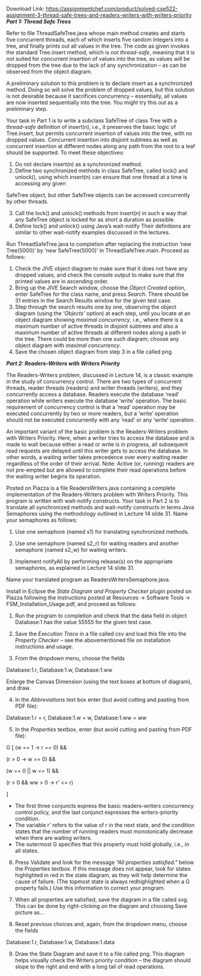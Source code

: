 Download Link: https://assignmentchef.com/product/solved-cse522-assignment-3-thread-safe-trees-and-readers-writers-with-writers-priority
<br>
<strong><em>Part 1: Thread Safe Trees </em></strong>

Refer to file ThreadSafeTree.java whose main method creates and starts five concurrent threads, each of which inserts five random integers into a tree, and finally prints out all values in the tree.   The code as given invokes the standard Tree.insert method, which is <em>not thread-safe</em>, meaning that it is not suited for concurrent insertion of values into the tree, as values will be dropped from the tree due to the lack of any synchronization – as can be observed from the object diagram.

A preliminary solution to this problem is to declare insert as a synchronized method.  Doing so will solve the problem of dropped values, but this solution is not desirable because it sacrifices concurrency – essentially, all values are now inserted sequentially into the tree.   You might try this out as a preliminary step.

Your task in Part 1 is to write a subclass SafeTree of class Tree with a <em>thread-safe</em> definition of insert(n), i.e., it preserves the basic logic of Tree.insert, but permits concurrent insertion of values into the tree, with no dropped values.  Concurrent insertion into disjoint subtrees as well as concurrent insertion at different nodes along any path from the root to a leaf should be supported.  To meet these objectives:

<ol>

 <li>Do not declare insert(n) as a synchronized method.</li>

 <li>Define two synchronized methods in class SafeTree, called lock() and unlock(), using which insert(n) can ensure that one thread at a time is accessing any given</li>

</ol>

SafeTree object, but other SafeTree objects can be accessed concurrently by other threads.

<ol start="3">

 <li>Call the lock() and unlock() methods from insert(n) in such a way that any SafeTree object is locked for as short a duration as possible.</li>

 <li>Define lock() and unlock() using Java’s wait-notify Their definitions are similar to other wait-notify examples discussed in the lectures.</li>

</ol>

Run ThreadSafeTree.java to completion after replacing the instruction ‘new Tree(5000)’ by ‘new SafeTree(5000)’ in ThreadSafeTree.main.   Proceed as follows:

<ol>

 <li>Check the JIVE object diagram to make sure that it does not have any dropped values, and check the console output to make sure that the printed values are in ascending order.</li>

 <li>Bring up the JIVE Search window, choose the <em>Object Created</em> option, enter SafeTree for the class name, and press <em>Search</em>. There should be 31 entries in the Search Results window for the given test case.</li>

 <li>Step through the search results one by one, observing the object diagram (using the ‘<em>Objects’</em> option) at each step, until you locate at an object diagram showing <em>maximal concurrency</em>, i.e., where there is a maximum number of active threads in disjoint subtrees and also a maximum number of active threads at different nodes along a path in the tree. There could be more than one such diagram; choose any object diagram with <em>maximal concurrency</em>.</li>

 <li>Save the chosen object diagram from step 3 in a file called png.</li>

</ol>

<strong><em>Part 2: Readers-Writers with Writers Priority </em></strong>

The Readers-Writers problem, discussed in Lecture 14, is a classic example in the study of concurrency control.   There are two types of concurrent threads, reader threads (readers) and writer threads (writers), and they concurrently access a database.  Readers execute the database ‘read’ operation while writers execute the database ‘write’ operation.   The basic requirement of concurrency control is that a ‘read’ operation may be executed concurrently by two or more readers, but a ‘write’ operation should not be executed concurrently with any ‘read’ or any ‘write’ operation.




An important variant of the basic problem is the Readers-Writers problem with Writers Priority.   Here, when a writer tries to access the database and is made to wait because either a read or write is in progress, all subsequent read requests are delayed until this writer gets to access the database.  In other words, a waiting writer takes precedence over every waiting reader regardless of the order of their arrival.  Note: Active (or, running) readers are not pre-empted but are allowed to complete their read operations before the waiting writer begins its operation.




Posted on Piazza is a file ReadersWriters.java containing a complete implementation of the Readers-Writers problem with Writers Priority.  This program is written with wait-notify constructs.   Your task in Part 2 is to translate all synchronized methods and wait-notify constructs in terms Java Semaphores using the methodology outlined in Lecture 14 slide 31.  Name your semaphores as follows:




<ol>

 <li>Use one semaphore (named s1) for translating synchronized methods.</li>

</ol>




<ol start="2">

 <li>Use one semaphore (named s2_r) for waiting readers and another semaphore (named s2_w) for waiting writers.</li>

</ol>




<ol start="3">

 <li>Implement notifyAll by performing release(s) on the appropriate semaphores, as explained in Lecture 14 slide 31.</li>

</ol>




Name your translated program as ReadersWritersSemaphore.java.




Install in Eclipse the <em>State Diagram and Property Checker plugin</em> posted on Piazza following the instructions posted at Resources → Software Tools → FSM_Installation_Usage.pdf, and proceed as follows:




<ol>

 <li>Run the program to completion and check that the data field in object Database:1 has the value 55555 for the given test case.</li>

</ol>




<ol start="2">

 <li>Save the<em> Execution Trace</em> in a file called csv and load this file into the <em>Property Checker</em> – see the abovementioned file on installation instructions and usage.</li>

</ol>




<ol start="3">

 <li>From the dropdown menu, choose the fields</li>

</ol>




Database:1.r, Database:1.w,  Database:1.ww

Enlarge the Canvas Dimension (using the text boxes at bottom of diagram), and draw.




<ol start="4">

 <li>In the <em>Abbreviations</em> text box enter (but avoid cutting and pasting from PDF file):</li>

</ol>




Database:1.r = r, Database:1.w = w, Database:1.ww = ww

<ol start="5">

 <li>In the <em>Properties</em> textbox, enter (but avoid cutting and pasting from PDF file):</li>

</ol>




G [ (w == 1 -&gt; r == 0) &amp;&amp;

(r &gt; 0 -&gt; w == 0)  &amp;&amp;

(w == 0 || w == 1) &amp;&amp;

(r &gt; 0 &amp;&amp; ww &gt; 0 -&gt; r’ &lt;= r)

]




<ul>

 <li>The first three conjuncts express the basic readers-writers concurrency control policy, and the last conjunct expresses the writers-priority condition.</li>

 <li>The variable r’ refers to the value of r in the next state, and the condition states that the number of running readers must monotonically decrease when there are waiting writers.</li>

 <li>The outermost G specifies that this property must hold globally, i.e., in all states.</li>

</ul>




<ol start="6">

 <li>Press Validate and look for the message <em>“All properties satisfied.”</em> below the Properties textbox. If this message does not appear, look for states highlighted in red in the state diagram, as they will help determine the cause of failure.    (The topmost state is always redhighlighted when a G property fails.)   Use this information to correct your program.</li>

</ol>




<ol start="7">

 <li>When all properties are satisfied, save the diagram in a file called svg. This can be done by right-clicking on the diagram and choosing Save picture as…</li>

</ol>




<ol start="8">

 <li>Reset previous choices and, again, from the dropdown menu, choose the fields</li>

</ol>




Database:1.r, Database:1.w,  Database:1.data




<ol start="9">

 <li>Draw the State Diagram and save it to a file called png. This diagram helps visually check the Writers priority condition – the diagram should slope to the right and end with a long tail of read operations.</li>

</ol>